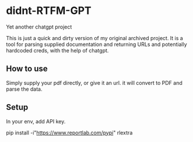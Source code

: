 # didnt-RTFM-GPT
Yet another chatgpt project

This is just a quick and dirty version of my original archived project.
It is a tool for parsing supplied documentation and returning URLs and potentially hardcoded creds, with the help of chatgpt.

## How to use
Simply supply your pdf directly, or give it an url. it will convert to PDF and parse the data.

## Setup
In your env, add API key.

pip install -i"https://www.reportlab.com/pypi" rlextra